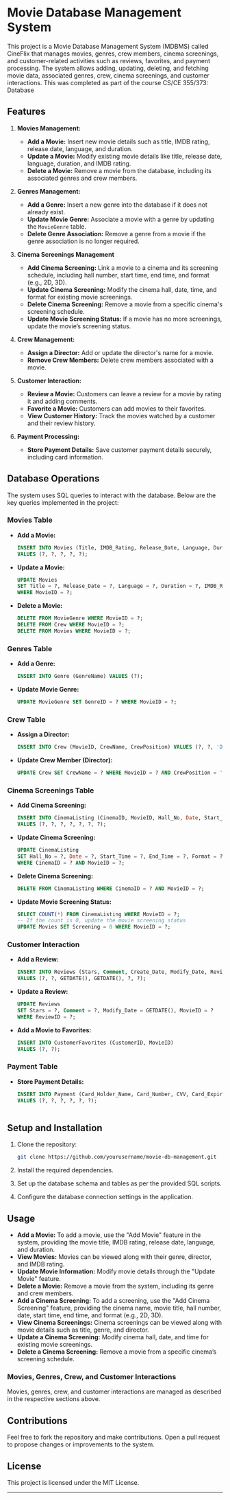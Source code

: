 # Movie Database Management System

This project is a Movie Database Management System (MDBMS) called CineFlix that manages movies, genres, crew members, cinema screenings, and customer-related activities such as reviews, favorites, and payment processing. The system allows adding, updating, deleting, and fetching movie data, associated genres, crew, cinema screenings, and customer interactions. This was completed as part of the course CS/CE 355/373: Database

## Features

1. **Movies Management:**
   - **Add a Movie:** Insert new movie details such as title, IMDB rating, release date, language, and duration.
   - **Update a Movie:** Modify existing movie details like title, release date, language, duration, and IMDB rating.
   - **Delete a Movie:** Remove a movie from the database, including its associated genres and crew members.

2. **Genres Management:**
   - **Add a Genre:** Insert a new genre into the database if it does not already exist.
   - **Update Movie Genre:** Associate a movie with a genre by updating the `MovieGenre` table.
   - **Delete Genre Association:** Remove a genre from a movie if the genre association is no longer required.

3. **Cinema Screenings Management**
    - **Add Cinema Screening:** Link a movie to a cinema and its screening schedule, including hall number, start time, end time, and format (e.g., 2D, 3D).
    - **Update Cinema Screening:** Modify the cinema hall, date, time, and format for existing movie screenings.
    - **Delete Cinema Screening:** Remove a movie from a specific cinema's screening schedule.
    - **Update Movie Screening Status:** If a movie has no more screenings, update the movie’s screening status.

4. **Crew Management:**
   - **Assign a Director:** Add or update the director's name for a movie.
   - **Remove Crew Members:** Delete crew members associated with a movie.

5. **Customer Interaction:**
   - **Review a Movie:** Customers can leave a review for a movie by rating it and adding comments.
   - **Favorite a Movie:** Customers can add movies to their favorites.
   - **View Customer History:** Track the movies watched by a customer and their review history.

6. **Payment Processing:**
   - **Store Payment Details:** Save customer payment details securely, including card information.

## Database Operations

The system uses SQL queries to interact with the database. Below are the key queries implemented in the project:

### Movies Table
- **Add a Movie:**
  ```sql
  INSERT INTO Movies (Title, IMDB_Rating, Release_Date, Language, Duration)
  VALUES (?, ?, ?, ?, ?);
  ```

- **Update a Movie:**
  ```sql
  UPDATE Movies
  SET Title = ?, Release_Date = ?, Language = ?, Duration = ?, IMDB_Rating = ?
  WHERE MovieID = ?;
  ```

- **Delete a Movie:**
  ```sql
  DELETE FROM MovieGenre WHERE MovieID = ?;
  DELETE FROM Crew WHERE MovieID = ?;
  DELETE FROM Movies WHERE MovieID = ?;
  ```

### Genres Table
- **Add a Genre:**
  ```sql
  INSERT INTO Genre (GenreName) VALUES (?);
  ```

- **Update Movie Genre:**
  ```sql
  UPDATE MovieGenre SET GenreID = ? WHERE MovieID = ?;
  ```

### Crew Table
- **Assign a Director:**
  ```sql
  INSERT INTO Crew (MovieID, CrewName, CrewPosition) VALUES (?, ?, 'Director');
  ```

- **Update Crew Member (Director):**
  ```sql
  UPDATE Crew SET CrewName = ? WHERE MovieID = ? AND CrewPosition = 'Director';
  ```

### Cinema Screenings Table
- **Add Cinema Screening:**
  ```sql
  INSERT INTO CinemaListing (CinemaID, MovieID, Hall_No, Date, Start_Time, End_Time, Format)
  VALUES (?, ?, ?, ?, ?, ?, ?);
  ```

- **Update Cinema Screening:**
  ```sql
  UPDATE CinemaListing
  SET Hall_No = ?, Date = ?, Start_Time = ?, End_Time = ?, Format = ?
  WHERE CinemaID = ? AND MovieID = ?;
  ```

- **Delete Cinema Screening:**
  ```sql
  DELETE FROM CinemaListing WHERE CinemaID = ? AND MovieID = ?;
  ```

- **Update Movie Screening Status:**
  ```sql
  SELECT COUNT(*) FROM CinemaListing WHERE MovieID = ?;
  -- If the count is 0, update the movie screening status
  UPDATE Movies SET Screening = 0 WHERE MovieID = ?;
  ```

### Customer Interaction
- **Add a Review:**
  ```sql
  INSERT INTO Reviews (Stars, Comment, Create_Date, Modify_Date, ReviewerID, MovieID)
  VALUES (?, ?, GETDATE(), GETDATE(), ?, ?);
  ```

- **Update a Review:**
  ```sql
  UPDATE Reviews
  SET Stars = ?, Comment = ?, Modify_Date = GETDATE(), MovieID = ?
  WHERE ReviewID = ?;
  ```

- **Add a Movie to Favorites:**
  ```sql
  INSERT INTO CustomerFavorites (CustomerID, MovieID)
  VALUES (?, ?);
  ```

### Payment Table
- **Store Payment Details:**
  ```sql
  INSERT INTO Payment (Card_Holder_Name, Card_Number, CVV, Card_Expiration_Date, CustomerID, CustomerRole)
  VALUES (?, ?, ?, ?, ?, ?);
  ```
  ```

## Setup and Installation

1. Clone the repository:
   ```bash
   git clone https://github.com/yourusername/movie-db-management.git
   ```

2. Install the required dependencies.

3. Set up the database schema and tables as per the provided SQL scripts.

4. Configure the database connection settings in the application.

## Usage

- **Add a Movie:** To add a movie, use the "Add Movie" feature in the system, providing the movie title, IMDB rating, release date, language, and duration.
- **View Movies:** Movies can be viewed along with their genre, director, and IMDB rating.
- **Update Movie Information:** Modify movie details through the "Update Movie" feature.
- **Delete a Movie:** Remove a movie from the system, including its genre and crew members.
- **Add a Cinema Screening:** To add a screening, use the "Add Cinema Screening" feature, providing the cinema name, movie title, hall number, date, start time, end time, and format (e.g., 2D, 3D).
- **View Cinema Screenings:** Cinema screenings can be viewed along with movie details such as title, genre, and director.
- **Update a Cinema Screening:** Modify cinema hall, date, and time for existing movie screenings.
- **Delete a Cinema Screening:** Remove a movie from a specific cinema’s screening schedule.

### Movies, Genres, Crew, and Customer Interactions
Movies, genres, crew, and customer interactions are managed as described in the respective sections above.

## Contributions

Feel free to fork the repository and make contributions. Open a pull request to propose changes or improvements to the system.

## License

This project is licensed under the MIT License.

---